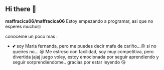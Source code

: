 ## Hi there 👋

**maffracica06/maffracica06** Estoy empezando a programar, asi que no esperes mucho🙄

conoceme un poco mas :
- 💕 soy Maria fernanda, pero me puedes decir mafe de cariño...😖  si no queires no...
😒 Me estreso con facilidad, soy muy competitiva, pero divertida jajaj  juego voley, estoy emocionada por seguir aprendiendo y seguir sorprendiendome..
gracias por estar leyendo 😘

